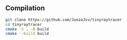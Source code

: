 ## Compilation
```sh
git clone https://github.com/JunioJsv/tinyraytracer
cd tinyraytracer
cmake -S . -B build
cmake --build build
```